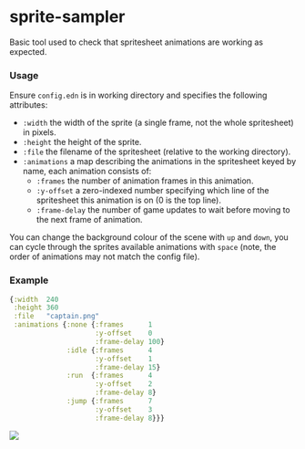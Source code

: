 # sprite-sampler

Basic tool used to check that spritesheet animations are working as expected.

### Usage

Ensure `config.edn` is in working directory and specifies the following attributes:

- `:width` the width of the sprite (a single frame, not the whole spritesheet) in pixels.
- `:height` the height of the sprite.
- `:file` the filename of the spritesheet (relative to the working directory).
- `:animations` a map describing the animations in the spritesheet keyed by name, each animation consists of:
  - `:frames` the number of animation frames in this animation.
  - `:y-offset` a zero-indexed number specifying which line of the spritesheet this animation is on (0 is the top line).
  - `:frame-delay` the number of game updates to wait before moving to the next frame of animation.

You can change the background colour of the scene with `up` and `down`, you can cycle through the sprites available animations with `space` (note, the order of animations may not match the config file).

### Example

``` clojure
{:width  240
 :height 360
 :file   "captain.png"
 :animations {:none {:frames      1
                     :y-offset    0
                     :frame-delay 100}
              :idle {:frames      4
                     :y-offset    1
                     :frame-delay 15}
              :run  {:frames      4
                     :y-offset    2
                     :frame-delay 8}
              :jump {:frames      7
                     :y-offset    3
                     :frame-delay 8}}}
```
![]("captain.png")
